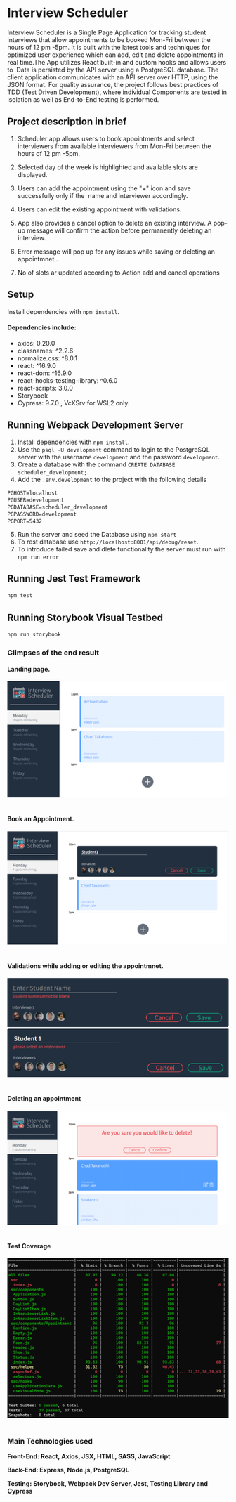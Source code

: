 # Interview Scheduler

Interview Scheduler is a Single Page Application for tracking student interviews that allow appointments to be booked Mon-Fri between the hours of 12 pm -5pm. It is built with the latest tools and techniques for optimized user experience which can add, edit and delete appointments in real time.The App utilizes React built-in and custom hooks and allows users to  Data is persisted by the API server using a PostgreSQL database. The client application communicates with an API server over HTTP, using the JSON format. For quality assurance, the project follows best practices of TDD (Test Driven Development), where individual Components are tested in isolation as well as End-to-End testing is performed.

## Project description in brief

1. Scheduler app allows users to book appointments and select interviewers from available interviewers from Mon-Fri between the hours of 12 pm -5pm.

2. Selected day of the week is highlighted and available slots are displayed.

3. Users can add the appointment using the "+" icon and save successfully only if the  name and interviewer accordingly.

4. Users can edit the existing appointment with validations.

5. App also provides a cancel option to delete an existing interview. A pop-up message will confirm the action before permanently deleting an interview.

6. Error message will pop up for any issues while saving or deleting an appointmnet .

7. No of slots ar updated according to Action add and cancel operations

## Setup

Install dependencies with `npm install`.

#### Dependencies include:

- axios: 0.20.0
- classnames: ^2.2.6
- normalize.css: ^8.0.1
- react: ^16.9.0
- react-dom: ^16.9.0
- react-hooks-testing-library: ^0.6.0
- react-scripts: 3.0.0
- Storybook
- Cypress: 9.7.0 , VcXSrv for WSL2 only.

## Running Webpack Development Server

1. Install dependencies with `npm install`.
2. Use the `psql -U development` command to login to the PostgreSQL server with the username `development` and the password `development`.
3. Create a database with the command `CREATE DATABASE scheduler_development;`.
4. Add the `.env.development` to the project with the following details

```
PGHOST=localhost
PGUSER=development
PGDATABASE=scheduler_development
PGPASSWORD=development
PGPORT=5432
```

5. Run the server and seed the Database using `npm start`
6. To rest database use `http://localhost:8001/api/debug/reset`.
7. To introduce failed save and dlete functionality the server must run with `npm run error` <br>

## Running Jest Test Framework

```sh
npm test
```

## Running Storybook Visual Testbed

```sh
npm run storybook
```

### Glimpses of the end result

#### Landing page.<b>

!['Add Appointmnet'](https://github.com/ashwinihegde28/scheduler/blob/master/docs/images/landingPage.png)<br><br>

#### Book an Appointment. <br>

!['book-an-appointment'](https://github.com/ashwinihegde28/scheduler/blob/master/docs/images/addAppointment.png)<br><br>

#### Validations while adding or editing the appointmnet.<br>

!['Validations2'](https://github.com/ashwinihegde28/scheduler/blob/master/docs/images/addValidation1.png)<br>
!['Validations2'](https://github.com/ashwinihegde28/scheduler/blob/master/docs/images/addPageValidation2.png)<br><br>

#### Deleting an appointment<br>

!['Delete appointment'](https://github.com/ashwinihegde28/scheduler/blob/master/docs/images/deleteConfirmation.png)<br><br>

#### Test Coverage <br>

!['Test Coverage'](https://github.com/ashwinihegde28/scheduler/blob/master/docs/images/testCoverage.png)<br><br>

### Main Technologies used

Front-End: React, Axios, JSX, HTML, SASS, JavaScript

Back-End: Express, Node.js, PostgreSQL

Testing: Storybook, Webpack Dev Server, Jest, Testing Library and Cypress
